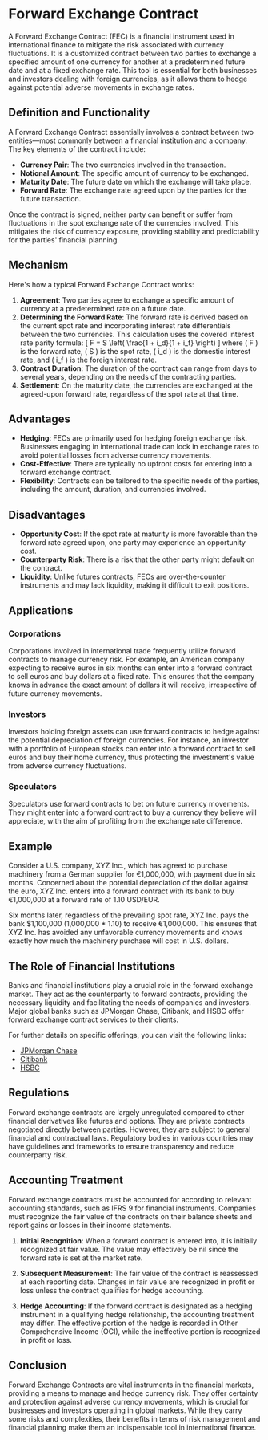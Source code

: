 # Forward Exchange Contract

A Forward Exchange Contract (FEC) is a financial instrument used in international finance to mitigate the risk associated with currency fluctuations. It is a customized contract between two parties to exchange a specified amount of one currency for another at a predetermined future date and at a fixed exchange rate. This tool is essential for both businesses and investors dealing with foreign currencies, as it allows them to hedge against potential adverse movements in exchange rates.

## Definition and Functionality

A Forward Exchange Contract essentially involves a contract between two entities—most commonly between a financial institution and a company. The key elements of the contract include:
- **Currency Pair**: The two currencies involved in the transaction.
- **Notional Amount**: The specific amount of currency to be exchanged.
- **Maturity Date**: The future date on which the exchange will take place.
- **Forward Rate**: The exchange rate agreed upon by the parties for the future transaction.

Once the contract is signed, neither party can benefit or suffer from fluctuations in the spot exchange rate of the currencies involved. This mitigates the risk of currency exposure, providing stability and predictability for the parties' financial planning.

## Mechanism

Here's how a typical Forward Exchange Contract works:

1. **Agreement**: Two parties agree to exchange a specific amount of currency at a predetermined rate on a future date.
2. **Determining the Forward Rate**: The forward rate is derived based on the current spot rate and incorporating interest rate differentials between the two currencies. This calculation uses the covered interest rate parity formula:
   \[
   F = S \left( \frac{1 + i_d}{1 + i_f} \right)
   \]
   where \( F \) is the forward rate, \( S \) is the spot rate, \( i_d \) is the domestic interest rate, and \( i_f \) is the foreign interest rate.
3. **Contract Duration**: The duration of the contract can range from days to several years, depending on the needs of the contracting parties.
4. **Settlement**: On the maturity date, the currencies are exchanged at the agreed-upon forward rate, regardless of the spot rate at that time.

## Advantages

- **Hedging**: FECs are primarily used for hedging foreign exchange risk. Businesses engaging in international trade can lock in exchange rates to avoid potential losses from adverse currency movements.
- **Cost-Effective**: There are typically no upfront costs for entering into a forward exchange contract.
- **Flexibility**: Contracts can be tailored to the specific needs of the parties, including the amount, duration, and currencies involved.

## Disadvantages

- **Opportunity Cost**: If the spot rate at maturity is more favorable than the forward rate agreed upon, one party may experience an opportunity cost.
- **Counterparty Risk**: There is a risk that the other party might default on the contract.
- **Liquidity**: Unlike futures contracts, FECs are over-the-counter instruments and may lack liquidity, making it difficult to exit positions.

## Applications

### Corporations

Corporations involved in international trade frequently utilize forward contracts to manage currency risk. For example, an American company expecting to receive euros in six months can enter into a forward contract to sell euros and buy dollars at a fixed rate. This ensures that the company knows in advance the exact amount of dollars it will receive, irrespective of future currency movements.

### Investors

Investors holding foreign assets can use forward contracts to hedge against the potential depreciation of foreign currencies. For instance, an investor with a portfolio of European stocks can enter into a forward contract to sell euros and buy their home currency, thus protecting the investment's value from adverse currency fluctuations.

### Speculators

Speculators use forward contracts to bet on future currency movements. They might enter into a forward contract to buy a currency they believe will appreciate, with the aim of profiting from the exchange rate difference.

## Example

Consider a U.S. company, XYZ Inc., which has agreed to purchase machinery from a German supplier for €1,000,000, with payment due in six months. Concerned about the potential depreciation of the dollar against the euro, XYZ Inc. enters into a forward contract with its bank to buy €1,000,000 at a forward rate of 1.10 USD/EUR.

Six months later, regardless of the prevailing spot rate, XYZ Inc. pays the bank $1,100,000 (1,000,000 * 1.10) to receive €1,000,000. This ensures that XYZ Inc. has avoided any unfavorable currency movements and knows exactly how much the machinery purchase will cost in U.S. dollars.

## The Role of Financial Institutions

Banks and financial institutions play a crucial role in the forward exchange market. They act as the counterparty to forward contracts, providing the necessary liquidity and facilitating the needs of companies and investors. Major global banks such as JPMorgan Chase, Citibank, and HSBC offer forward exchange contract services to their clients.

For further details on specific offerings, you can visit the following links:
- [JPMorgan Chase](https://www.jpmorganchase.com)
- [Citibank](https://www.citi.com)
- [HSBC](https://www.hsbc.com)

## Regulations

Forward exchange contracts are largely unregulated compared to other financial derivatives like futures and options. They are private contracts negotiated directly between parties. However, they are subject to general financial and contractual laws. Regulatory bodies in various countries may have guidelines and frameworks to ensure transparency and reduce counterparty risk.

## Accounting Treatment

Forward exchange contracts must be accounted for according to relevant accounting standards, such as IFRS 9 for financial instruments. Companies must recognize the fair value of the contracts on their balance sheets and report gains or losses in their income statements.

1. **Initial Recognition**: When a forward contract is entered into, it is initially recognized at fair value. The value may effectively be nil since the forward rate is set at the market rate.

2. **Subsequent Measurement**: The fair value of the contract is reassessed at each reporting date. Changes in fair value are recognized in profit or loss unless the contract qualifies for hedge accounting.

3. **Hedge Accounting**: If the forward contract is designated as a hedging instrument in a qualifying hedge relationship, the accounting treatment may differ. The effective portion of the hedge is recorded in Other Comprehensive Income (OCI), while the ineffective portion is recognized in profit or loss.

## Conclusion

Forward Exchange Contracts are vital instruments in the financial markets, providing a means to manage and hedge currency risk. They offer certainty and protection against adverse currency movements, which is crucial for businesses and investors operating in global markets. While they carry some risks and complexities, their benefits in terms of risk management and financial planning make them an indispensable tool in international finance.